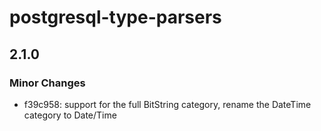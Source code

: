 # postgresql-type-parsers

## 2.1.0

### Minor Changes

- f39c958: support for the full BitString category, rename the DateTime category to Date/Time
